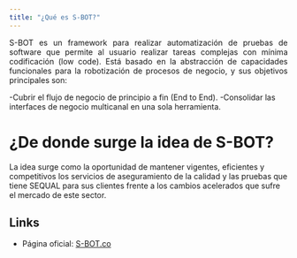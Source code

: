 ```yaml
---
title: "¿Qué es S-BOT?"
---
```


<p style="text-align: justify;"> S-BOT es un framework para realizar automatización de pruebas de software que permite al usuario realizar tareas complejas con mínima codificación (low code). Está basado en la abstracción de capacidades funcionales para la robotización de procesos de negocio, y sus objetivos principales son:

-Cubrir el flujo de negocio de principio a fin (End to End).
-Consolidar las interfaces de negocio multicanal en una sola herramienta.

# ¿De donde surge la idea de S-BOT?

 La idea surge como la oportunidad de mantener vigentes, eficientes y competitivos los servicios de aseguramiento de la calidad y las pruebas que tiene SEQUAL para sus clientes frente a los cambios acelerados que sufre el mercado de este sector. </p>

## Links

* Página oficial: [S-BOT.co](https://sbot.co)